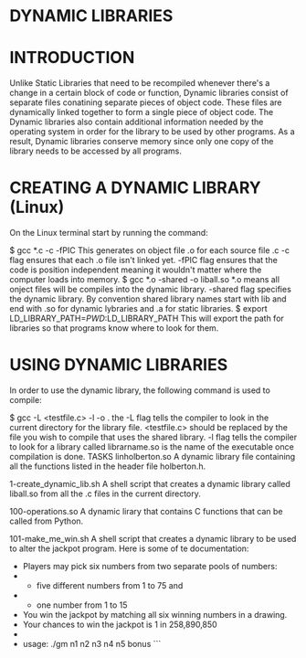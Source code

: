 # DYNAMIC LIBRARIES

# INTRODUCTION
Unlike Static Libraries that need to be recompiled whenever there's a change in a certain block of code or function, Dynamic libraries consist of separate files conatining separate pieces of object code. These files are dynamically linked together to form a single piece of object code. The Dynamic libraries also contain additional information needed by the operating system in order for the library to be used by other programs. As a result, Dynamic libraries conserve memory since only one copy of the library needs to be accessed by all programs.

# CREATING A DYNAMIC LIBRARY (Linux)
On the Linux terminal start by running the command:

$ gcc *.c -c -fPIC
This generates on object file .o for each source file .c
-c flag ensures that each .o file isn't linked yet.
-fPIC flag ensures that the code is position independent meaning it wouldn't matter where the computer loads into memory.
$ gcc *.o -shared -o liball.so
*.o means all onject files will be compiles into the dynamic library.
-shared flag specifies the dynamic library.
By convention shared library names start with lib and end with .so for dynamic lybraries and .a for static libraries.
$ export LD_LIBRARY_PATH=$PWD:$LD_LIBRARY_PATH
This will export the path for libraries so that programs know where to look for them.
# USING DYNAMIC LIBRARIES
In order to use the dynamic library, the following command is used to compile:

$ gcc -L <testfile.c> -l<librarname> -o <outputfile>.
the -L flag tells the compiler to look in the current directory for the library file.
<testfile.c> should be replaced by the file you wish to compile that uses the shared library.
-l flag tells the compiler to look for a library called librarname.so
is the name of the executable once compilation is done.
TASKS
linholberton.so
A dynamic library file containing all the functions listed in the header file holberton.h.

1-create_dynamic_lib.sh
A shell script that creates a dynamic library called liball.so from all the .c files in the current directory.

100-operations.so
A dynamic lirary that contains C functions that can be called from Python.

101-make_me_win.sh
A shell script that creates a dynamic library to be used to alter the jackpot program. Here is some of te documentation:

  * Players may pick six numbers from two separate pools of numbers:                                                
  * - five different numbers from 1 to 75 and                                                                       
  * - one number from 1 to 15                                                                                       
  * You win the jackpot by matching all six winning numbers in a drawing.                                           
  * Your chances to win the jackpot is 1 in 258,890,850                                                             
  *                                                                                                                 
  * usage: ./gm n1 n2 n3 n4 n5 bonus ```
 
